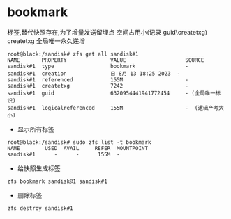 # bookmark
标签,替代快照存在,为了增量发送留埋点
空间占用小(记录 guid\createtxg)
createtxg 全局唯一永久递增

```shell
root@black:/sandisk# zfs get all sandisk#1
NAME       PROPERTY              VALUE                   SOURCE
sandisk#1  type                  bookmark                -
sandisk#1  creation              日 8月 13 18:25 2023  -
sandisk#1  referenced            155M                    -
sandisk#1  createtxg             7242                    -
sandisk#1  guid                  6320954441941772454     - (全局唯一标识)
sandisk#1  logicalreferenced     155M                    -  (逻辑产考大小)
```

- 显示所有标签
```shell
root@black:/sandisk# sudo zfs list -t bookmark
NAME        USED  AVAIL     REFER  MOUNTPOINT
sandisk#1      -      -      155M  -
```

- 给快照生成标签
```shell
zfs bookmark sandisk@1 sandisk#1
```

- 删除标签
```shell
zfs destroy sandisk#1
```
